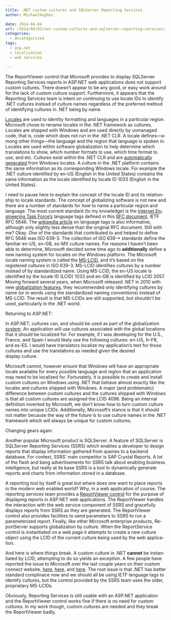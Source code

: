 ```yaml
---
title: .NET custom cultures and SQLServer Reporting Services
author: MichaelHughes

date: 2014-04-04
url: /2014/04/03/net-custom-cultures-and-sqlserver-reporting-services/
categories:
  - Uncategorized
tags:
  - asp.net
  - localization
  - web services

---
```

The Re­portView­er control that Microsoft provides to display SQLServer Reporting Services reports in ASP.NET web ap­pli­ca­tions does not support custom cultures. There doesn’t appear to be any good, or easy work around for the lack of custom culture support. Fur­ther­more, it appears that the Reporting Services team is intent on continuing to use locale IDs to identify .NET cultures instead of culture names regardless of the preferred method of iden­ti­fy­ing cultures in .NET being by name.

<!--more-->

[Locales][1] are used to identity formatting and languages in a particular region. Microsoft chose to rename locales in the .NET framework as cultures. Locales are shipped with Windows and are used directly by unmanaged code, that is, code which does not run in the .NET CLR. A locale de­fines—a­mong other things—the language and the region that language is spoken in. Locales are used within software glob­al­iza­tion to help determine which trans­la­tions to show, which number formats to use, which time format to use, and etc. Cultures exist within the .NET CLR and are [au­to­mat­i­cal­ly generated][2] from Windows locales. A culture in the .NET platform contains the same in­for­ma­tion as its cor­re­spond­ing Windows locale. For example the .NET culture identified by en-US (English in the United States) contains the same in­for­ma­tion as the locale identified by locale ID 1033 (English in the United States).

I need to pause here to explain the concept of the locale ID and its re­la­tion­ship to locale standards. The concept of glob­al­iz­ing software is not new and there are a number of standards for _how_ to name a particular region and language. The most current standard (to my knowledge) is the [Internet En­gi­neer­ing Task Force’s][3] language tags defined in this [RFC document][4], IETF RFC 5646. The [wikipedia article][5] on language tags is also in­for­ma­tive, although only slightly less dense than the original RFC document. Still with me? Okay. _One_ of the standards that con­tributed to and helped to define RFC 5646 was ISO 639-3. The collection of ISO 639-* standards define the familiar en-US, en-GB, es-MX culture names. For reasons I haven’t been able to determine, Microsoft decided some time ago to **ad­di­tion­al­ly** define a new naming system for locales on the Windows platform. The Microsoft locale naming system is called the [MS-LCID][6], and it’s based on the registered cultures in ISO 639-3. MS-LCID identifies cultures by a number instead of by stan­dard­ized name. Using MS-LCID, the en-US locale is identified by the locale ID (LCID) 1033 and en-GB is identified by LCID 2057. Moving forward several years, when Microsoft released .NET in 2010 with new [glob­al­iza­tion features][7], they rec­om­mend­ed only identifying cultures by name (or in words using the stan­dard­ized naming con­ven­tions) instead of MS-LCID. The result is that MS-LCIDs are still supported, but shouldn’t be used, par­tic­u­lar­ly in the .NET world.

Returning to ASP.NET:

In ASP.NET, cultures can, and should be used as part of the glob­al­iza­tion [system][8]. An ap­pli­ca­tion will use cultures associated with the global locations that it should be localized for. For example, if I was developing for the U.S., France, and Spain I would likely use the following cultures: en-US, fr-FR, and es-ES. I would have trans­la­tors localize my ap­pli­ca­tion’s text for those cultures and use the trans­la­tions as needed given the desired display culture.

Microsoft cannot, however ensure that Windows will have an ap­pro­pri­ate locale available for every possible language and region that an ap­pli­ca­tion may need to be localized for. For­tu­nate­ly, it is possible to create and install custom cultures on Windows using .NET that behave almost exactly like the locales and cultures shipped with Windows. A major (and prob­lem­at­ic) difference between custom cultures and the cultures shipped with Windows is that all custom cultures are assigned the LCID 4096. Being an internal definition invented by Microsoft, we don’t know how to turn custom culture names into unique LCIDs. Ad­di­tion­al­ly, Microsoft’s stance is that it should not matter because the way of the future is to use culture names in the .NET framework which _will_ always be unique for custom cultures.

Changing gears again:

Another popular Microsoft product is SQLServer. A feature of SQLServer is SQLServer Reporting Services (SSRS) which enables a developer to design reports that display in­for­ma­tion gathered from queries to a backend database. For context, SSRS’ main competitor is SAP Crystal Reports. A lot of the flash and bang ad­ver­tise­ments for SSRS talk about enabling business in­tel­li­gence, but really at its base SSRS is a tool to dy­nam­i­cal­ly generate reports and charts from in­for­ma­tion stored in a database.

A reporting tool by itself is great but where does one want to place reports in the modern web enabled world? Why, in a web ap­pli­ca­tion of course. The reporting services team provides a [Re­portView­er control][9] for the purpose of displaying reports in ASP.NET web ap­pli­ca­tions. The Re­portView­er handles the in­ter­ac­tion with the web service component of SSRS and gracefully displays reports from SSRS as they are generated. The Re­portView­er control also provides facilities to send parameters to SSRS to run a parameterized report. Finally, like other Microsoft enterprise products, Re­port­Serv­er supports glob­al­iza­tion by culture. When the Re­port­Ser­vice control is in­stan­ti­at­ed on a web page it attempts to create a new culture object using the LCID of the current culture being used by the web ap­pli­ca­tion.

And here is where things break. A custom culture in .NET **cannot** be in­stan­ti­at­ed by LCID, attempting to do so yields an exception. A few people have reported the issue to Microsoft over the last couple years on their custom connect website, [here][10], [here][11], and [here][10]. The root issue is that .NET has better standard complinace now and we should all be using IETF language tags to identify cultures, but the control provided by the SSRS team uses the older, pro­pri­etary MS-LCIDs.</a>

Obviously, Reporting Services is still usable with an ASP.NET ap­pli­ca­tion and the Re­portView­er control works fine if there is no need for custom cultures. In my work though, custom cultures are needed and they break the Re­portVie­w­er badly.

 [1]: http://en.wikipedia.org/wiki/Locale
 [2]: http://msdn.microsoft.com/en-us/library/ms172470.aspx
 [3]: http://www.ietf.org/
 [4]: http://tools.ietf.org/html/rfc5646
 [5]: http://en.wikipedia.org/wiki/IETF_language_tag
 [6]: http://msdn.microsoft.com/en-us/library/cc233965%28v=prot.10%29.aspx
 [7]: http://msdn.microsoft.com/en-us/netframework/dd890508.aspx
 [8]: http://msdn.microsoft.com/en-us/library/h6270d0z.aspx
 [9]: http://msdn.microsoft.com/en-us/library/ms251671%28v=vs.100%29.aspx
 [10]: http://connect.microsoft.com/SQLServer/feedback/details/518511/reportviewer-culture-id-4096-0x1000-is-not-a-supported-culture-parameter-name-culture
 [11]: http://connect.microsoft.com/VisualStudio/feedback/details/355686/microsoft-reporting-webforms-fails-when-using-custom-cultureinfo